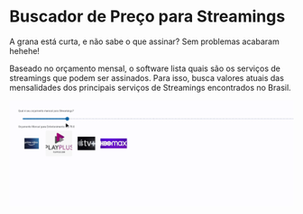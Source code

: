 # Buscador de Preço para Streamings

A grana está curta, e não sabe o que assinar? Sem problemas acabaram hehehe!

Baseado no orçamento mensal, o software lista quais são os serviços de streamings que podem ser assinados. Para isso, busca valores atuais das mensalidades dos principais serviços de Streamings encontrados no Brasil.

![](demo.gif)